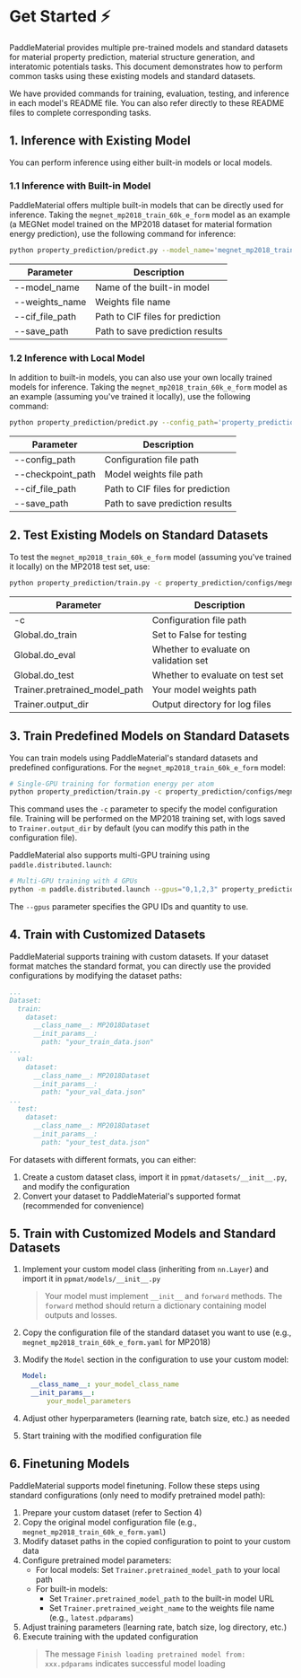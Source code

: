 # Get Started  ⚡

PaddleMaterial provides multiple pre-trained models and standard datasets for material property prediction, material structure generation, and interatomic potentials tasks. This document demonstrates how to perform common tasks using these existing models and standard datasets.

We have provided commands for training, evaluation, testing, and inference in each model's README file. You can also refer directly to these README files to complete corresponding tasks.

## 1. Inference with Existing Model

You can perform inference using either built-in models or local models.

### 1.1 Inference with Built-in Model

PaddleMaterial offers multiple built-in models that can be directly used for inference. Taking the `megnet_mp2018_train_60k_e_form` model as an example (a MEGNet model trained on the MP2018 dataset for material formation energy prediction), use the following command for inference:
```bash
python property_prediction/predict.py --model_name='megnet_mp2018_train_60k_e_form' --weights_name='best.pdparams' --cif_file_path='./property_prediction/example_data/cifs/' --save_path='result.csv'
```

<table>
    <thead>
        <tr>
            <th>Parameter</th>
            <th>Description</th>
        </tr>
    </thead>
    <tbody>
        <tr>
            <td>--model_name</td>
            <td>Name of the built-in model</td>
        </tr>
        <tr>
            <td>--weights_name</td>
            <td>Weights file name</td>
        </tr>
        <tr>
            <td>--cif_file_path</td>
            <td>Path to CIF files for prediction</td>
        </tr>
        <tr>
            <td>--save_path</td>
            <td>Path to save prediction results</td>
        </tr>
    </tbody>
</table>

### 1.2 Inference with Local Model

In addition to built-in models, you can also use your own locally trained models for inference. Taking the `megnet_mp2018_train_60k_e_form` model as an example (assuming you've trained it locally), use the following command:
```bash
python property_prediction/predict.py --config_path='property_prediction/configs/megnet/megnet_mp2018_train_60k_e_form.yaml' --checkpoint_path='you_checkpoint_path.pdparams' --cif_file_path='./property_prediction/example_data/cifs/' --save_path='result.csv'
```

<table>
    <thead>
        <tr>
            <th>Parameter</th>
            <th>Description</th>
        </tr>
    </thead>
    <tbody>
        <tr>
            <td>--config_path</td>
            <td>Configuration file path</td>
        </tr>
        <tr>
            <td>--checkpoint_path</td>
            <td>Model weights file path</td>
        </tr>
        <tr>
            <td>--cif_file_path</td>
            <td>Path to CIF files for prediction</td>
        </tr>
        <tr>
            <td>--save_path</td>
            <td>Path to save prediction results</td>
        </tr>
    </tbody>
</table>

## 2. Test Existing Models on Standard Datasets

To test the `megnet_mp2018_train_60k_e_form` model (assuming you've trained it locally) on the MP2018 test set, use:
```bash
python property_prediction/train.py -c property_prediction/configs/megnet/megnet_mp2018_train_60k_e_form.yaml Global.do_test=True Global.do_train=False Global.do_eval=False Trainer.pretrained_model_path='your_checkpoint_path(*.pdparams)' Trainer.output_dir='your_output_dir'
```

<table>
    <thead>
        <tr>
            <th>Parameter</th>
            <th>Description</th>
        </tr>
    </thead>
    <tbody>
        <tr>
            <td>-c</td>
            <td>Configuration file path</td>
        </tr>
        <tr>
            <td>Global.do_train</td>
            <td>Set to False for testing</td>
        </tr>
        <tr>
            <td>Global.do_eval</td>
            <td>Whether to evaluate on validation set</td>
        </tr>
        <tr>
            <td>Global.do_test</td>
            <td>Whether to evaluate on test set</td>
        </tr>
        <tr>
            <td>Trainer.pretrained_model_path</td>
            <td>Your model weights path</td>
        </tr>
        <tr>
            <td>Trainer.output_dir</td>
            <td>Output directory for log files</td>
        </tr>
    </tbody>
</table>

## 3. Train Predefined Models on Standard Datasets

You can train models using PaddleMaterial's standard datasets and predefined configurations. For the `megnet_mp2018_train_60k_e_form` model:
```bash
# Single-GPU training for formation energy per atom
python property_prediction/train.py -c property_prediction/configs/megnet/megnet_mp2018_train_60k_e_form.yaml
```

This command uses the `-c` parameter to specify the model configuration file. Training will be performed on the MP2018 training set, with logs saved to `Trainer.output_dir` by default (you can modify this path in the configuration file).

PaddleMaterial also supports multi-GPU training using `paddle.distributed.launch`:
```bash
# Multi-GPU training with 4 GPUs
python -m paddle.distributed.launch --gpus="0,1,2,3" property_prediction/train.py -c property_prediction/configs/megnet/megnet_mp2018_train_60k_e_form.yaml
```

The `--gpus` parameter specifies the GPU IDs and quantity to use.

## 4. Train with Customized Datasets

PaddleMaterial supports training with custom datasets. If your dataset format matches the standard format, you can directly use the provided configurations by modifying the dataset paths:

```yaml
...
Dataset:
  train:
    dataset:
      __class_name__: MP2018Dataset
      __init_params__:
        path: "your_train_data.json"
...
  val:
    dataset:
      __class_name__: MP2018Dataset
      __init_params__:
        path: "your_val_data.json"
...
  test:
    dataset:
      __class_name__: MP2018Dataset
      __init_params__:
        path: "your_test_data.json"
```

For datasets with different formats, you can either:
1. Create a custom dataset class, import it in `ppmat/datasets/__init__.py`, and modify the configuration
2. Convert your dataset to PaddleMaterial's supported format (recommended for convenience)

## 5. Train with Customized Models and Standard Datasets

1. Implement your custom model class (inheriting from `nn.Layer`) and import it in `ppmat/models/__init__.py`
   > Your model must implement `__init__` and `forward` methods. The `forward` method should return a dictionary containing model outputs and losses.

2. Copy the configuration file of the standard dataset you want to use (e.g., `megnet_mp2018_train_60k_e_form.yaml` for MP2018)

3. Modify the `Model` section in the configuration to use your custom model:
    ```yaml
    Model:
      __class_name__: your_model_class_name
      __init_params__:
          your_model_parameters
    ```

4. Adjust other hyperparameters (learning rate, batch size, etc.) as needed

5. Start training with the modified configuration file

## 6. Finetuning Models

PaddleMaterial supports model finetuning. Follow these steps using standard configurations (only need to modify pretrained model path):

1. Prepare your custom dataset (refer to Section 4)
2. Copy the original model configuration file (e.g., `megnet_mp2018_train_60k_e_form.yaml`)
3. Modify dataset paths in the copied configuration to point to your custom data
4. Configure pretrained model parameters:
   - For local models: Set `Trainer.pretrained_model_path` to your local path
   - For built-in models:
     - Set `Trainer.pretrained_model_path` to the built-in model URL
     - Set `Trainer.pretrained_weight_name` to the weights file name (e.g., `latest.pdparams`)
5. Adjust training parameters (learning rate, batch size, log directory, etc.)
6. Execute training with the updated configuration
   > The message `Finish loading pretrained model from: xxx.pdparams` indicates successful model loading
